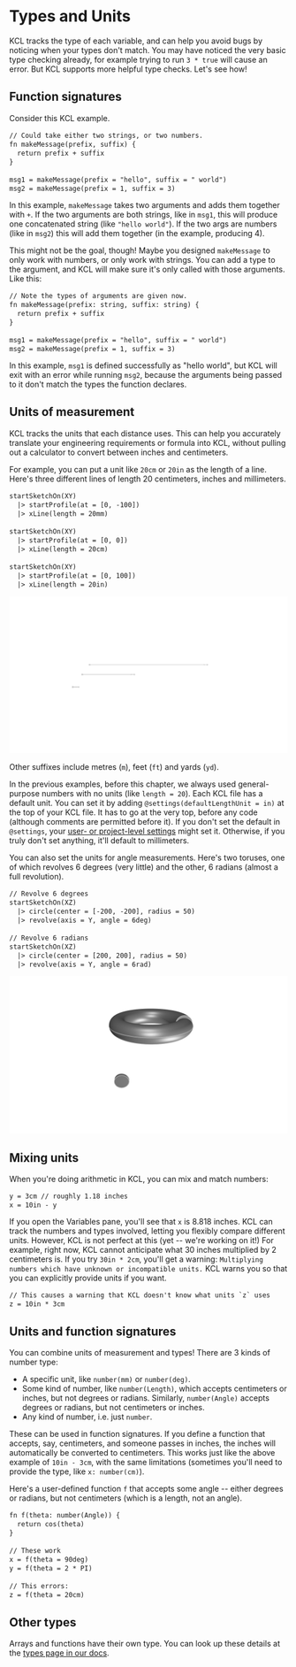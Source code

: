 # Types and Units
<!-- toc -->

KCL tracks the type of each variable, and can help you avoid bugs by noticing when your types don't match. You may have noticed the very basic type checking already, for example trying to run `3 * true` will cause an error. But KCL supports more helpful type checks. Let's see how!

## Function signatures

Consider this KCL example. 

```kcl
// Could take either two strings, or two numbers.
fn makeMessage(prefix, suffix) {
  return prefix + suffix
}

msg1 = makeMessage(prefix = "hello", suffix = " world")
msg2 = makeMessage(prefix = 1, suffix = 3)
```

In this example, `makeMessage` takes two arguments and adds them together with `+`. If the two arguments are both strings, like in `msg1`, this will produce one concatenated string (like `"hello world"`). If the two args are numbers (like in `msg2`) this will add them together (in the example, producing 4).

This might not be the goal, though! Maybe you designed `makeMessage` to only work with numbers, or only work with strings. You can add a type to the argument, and KCL will make sure it's only called with those arguments. Like this:

```kcl
// Note the types of arguments are given now.
fn makeMessage(prefix: string, suffix: string) {
  return prefix + suffix
}

msg1 = makeMessage(prefix = "hello", suffix = " world")
msg2 = makeMessage(prefix = 1, suffix = 3)
```

In this example, `msg1` is defined successfully as "hello world", but KCL will exit with an error while running `msg2`, because the arguments being passed to it don't match the types the function declares.

## Units of measurement

KCL tracks the units that each distance uses. This can help you accurately translate your engineering requirements or formula into KCL, without pulling out a calculator to convert between inches and centimeters.

For example, you can put a unit like `20cm` or `20in` as the length of a line. Here's three different lines of length 20 centimeters, inches and millimeters.

```kcl=lines_units
startSketchOn(XY)
  |> startProfile(at = [0, -100])
  |> xLine(length = 20mm)

startSketchOn(XY)
  |> startProfile(at = [0, 0])
  |> xLine(length = 20cm)

startSketchOn(XY)
  |> startProfile(at = [0, 100])
  |> xLine(length = 20in)
```

![Three lines of length 20 mm, 20 cm and 20 inches](images/dynamic/lines_units.png)

Other suffixes include metres (`m`), feet (`ft`) and yards (`yd`).

In the previous examples, before this chapter, we always used general-purpose numbers with no units (like `length = 20`). Each KCL file has a default unit. You can set it by adding `@settings(defaultLengthUnit = in)` at the top of your KCL file. It has to go at the very top, before any code (although comments are permitted before it). If you don't set the default in `@settings`, your [user- or project-level settings] might set it. Otherwise, if you truly don't set anything, it'll default to millimeters. 

You can also set the units for angle measurements. Here's two toruses, one of which revolves 6 degrees (very little) and the other, 6 radians (almost a full revolution).


```kcl=donut_angle_units
// Revolve 6 degrees
startSketchOn(XZ)
  |> circle(center = [-200, -200], radius = 50)
  |> revolve(axis = Y, angle = 6deg)

// Revolve 6 radians
startSketchOn(XZ)
  |> circle(center = [200, 200], radius = 50)
  |> revolve(axis = Y, angle = 6rad)
```

![Revolve of 6 degrees vs. 6 radians](images/dynamic/donut_angle_units.png)

## Mixing units

When you're doing arithmetic in KCL, you can mix and match numbers:

```kcl
y = 3cm // roughly 1.18 inches
x = 10in - y
```

If you open the Variables pane, you'll see that `x` is 8.818 inches. KCL can track the numbers and types involved, letting you flexibly compare different units. However, KCL is not perfect at this (yet -- we're working on it!) For example, right now, KCL cannot anticipate what 30 inches multiplied by 2 centimeters is. If you try `30in * 2cm`, you'll get a warning: `Multiplying numbers which have unknown or incompatible units.` KCL warns you so that you can explicitly provide units if you want.

```kcl
// This causes a warning that KCL doesn't know what units `z` uses
z = 10in * 3cm
```

## Units and function signatures

You can combine units of measurement and types! There are 3 kinds of number type:

 - A specific unit, like `number(mm)` or `number(deg)`.
 - Some kind of number, like `number(Length)`, which accepts centimeters or inches, but not degrees or radians. Similarly, `number(Angle)` accepts degrees or radians, but not centimeters or inches.
 - Any kind of number, i.e. just `number`.

These can be used in function signatures. If you define a function that accepts, say, centimeters, and someone passes in inches, the inches will automatically be converted to centimeters. This works just like the above example of `10in - 3cm`, with the same limitations (sometimes you'll need to provide the type, like `x: number(cm)`).

Here's a user-defined function `f` that accepts some angle -- either degrees or radians, but not centimeters (which is a length, not an angle).

```kcl
fn f(theta: number(Angle)) {
  return cos(theta)
}

// These work
x = f(theta = 90deg)
y = f(theta = 2 * PI)

// This errors:
z = f(theta = 20cm)
```

## Other types

Arrays and functions have their own type. You can look up these details at the [types page in our docs].

[user- or project-level settings]: https://zoo.dev/docs/kcl-lang/settings
[types page in our docs]: https://zoo.dev/docs/kcl-lang/types
